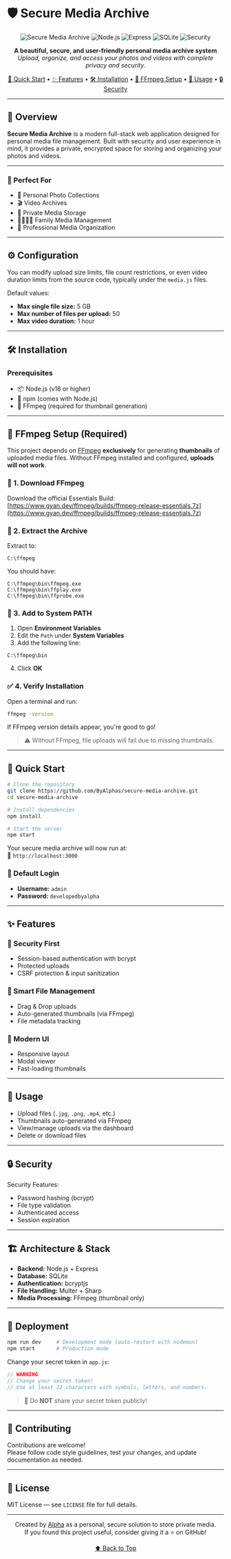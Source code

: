# 🛡️ Secure Media Archive

<div align="center">

![Secure Media Archive](https://img.shields.io/badge/Secure%20Media%20Archive-v1.0.0-blue?style=for-the-badge&logo=shield&logoColor=white)
![Node.js](https://img.shields.io/badge/Node.js-339933?style=for-the-badge&logo=nodedotjs&logoColor=white)
![Express](https://img.shields.io/badge/Express-000000?style=for-the-badge&logo=express&logoColor=white)
![SQLite](https://img.shields.io/badge/SQLite-003B57?style=for-the-badge&logo=sqlite&logoColor=white)
![Security](https://img.shields.io/badge/Security-First-red?style=for-the-badge&logo=security&logoColor=white)

**A beautiful, secure, and user-friendly personal media archive system**  
*Upload, organize, and access your photos and videos with complete privacy and security.*

[🚀 Quick Start](#-quick-start) • [✨ Features](#-features) • [🛠️ Installation](#%EF%B8%8F-installation) • [📸 FFmpeg Setup](#-ffmpeg-setup-required) • [📖 Usage](#-usage) • [🔒 Security](#-security)

</div>

---

## 🌟 Overview

**Secure Media Archive** is a modern full-stack web application designed for personal media file management. Built with security and user experience in mind, it provides a private, encrypted space for storing and organizing your photos and videos.

---

### 🎯 Perfect For
- 📸 Personal Photo Collections  
- 🎬 Video Archives  
- 🔐 Private Media Storage  
- 👨‍👩‍👧‍👦 Family Media Management  
- 💼 Professional Media Organization  

---

## ⚙️ Configuration

You can modify upload size limits, file count restrictions, or even video duration limits from the source code, typically under the `media.js` files.

Default values:

- **Max single file size:** 5 GB  
- **Max number of files per upload:** 50  
- **Max video duration:** 1 hour  



---

## 🛠️ Installation

### Prerequisites

- 📦 Node.js (v18 or higher)  
- 📝 npm (comes with Node.js)  
- 📸 FFmpeg (required for thumbnail generation)  

---

## 📸 FFmpeg Setup (Required)

This project depends on [FFmpeg](https://ffmpeg.org/) **exclusively** for generating **thumbnails** of uploaded media files. Without FFmpeg installed and configured, **uploads will not work**.

### 🔽 1. Download FFmpeg

Download the official Essentials Build:  
[https://www.gyan.dev/ffmpeg/builds/ffmpeg-release-essentials.7z](https://www.gyan.dev/ffmpeg/builds/ffmpeg-release-essentials.7z)

### 📂 2. Extract the Archive

Extract to:

```plaintext
C:\ffmpeg
```

You should have:

```plaintext
C:\ffmpeg\bin\ffmpeg.exe
C:\ffmpeg\bin\ffplay.exe
C:\ffmpeg\bin\ffprobe.exe
```

### 🔧 3. Add to System PATH

1. Open **Environment Variables**
2. Edit the `Path` under **System Variables**
3. Add the following line:

```plaintext
C:\ffmpeg\bin
```

4. Click **OK**

### ✅ 4. Verify Installation

Open a terminal and run:

```bash
ffmpeg -version
```

If FFmpeg version details appear, you're good to go!

> ⚠️ Without FFmpeg, file uploads will fail due to missing thumbnails.

---

## 🚀 Quick Start

```bash
# Clone the repository
git clone https://github.com/ByAlphas/secure-media-archive.git
cd secure-media-archive

# Install dependencies
npm install

# Start the server
npm start
```

Your secure media archive will now run at:  
📍 `http://localhost:3000`

### 🔐 Default Login

* **Username:** `admin`  
* **Password:** `developedbyalpha`

---

## ✨ Features

### 🔐 Security First

* Session-based authentication with bcrypt  
* Protected uploads  
* CSRF protection & input sanitization

### 📁 Smart File Management

* Drag & Drop uploads  
* Auto-generated thumbnails (via FFmpeg)  
* File metadata tracking

### 🎨 Modern UI

* Responsive layout  
* Modal viewer  
* Fast-loading thumbnails

---

## 📖 Usage

* Upload files (`.jpg`, `.png`, `.mp4`, etc.)  
* Thumbnails auto-generated via FFmpeg  
* View/manage uploads via the dashboard  
* Delete or download files

---

## 🔒 Security

Security Features:

* Password hashing (bcrypt)  
* File type validation  
* Authenticated access  
* Session expiration

---

## 🏗️ Architecture & Stack

* **Backend:** Node.js + Express  
* **Database:** SQLite  
* **Authentication:** bcryptjs  
* **File Handling:** Multer + Sharp  
* **Media Processing:** FFmpeg (thumbnail only)

---

## 🚀 Deployment

```bash
npm run dev     # Development mode (auto-restart with nodemon)
npm start       # Production mode
```

Change your secret token in `app.js`:

```js
// WARNING
// Change your secret token!
// Use at least 22 characters with symbols, letters, and numbers.
```

> 🔐 Do **NOT** share your secret token publicly!

---

## 🤝 Contributing

Contributions are welcome!  
Please follow code style guidelines, test your changes, and update documentation as needed.

---

## 📄 License

MIT License — see `LICENSE` file for full details.

---

<div align="center">

Created by [Alpha](https://github.com/ByAlphas) as a personal, secure solution to store private media.  
If you found this project useful, consider giving it a ⭐ on GitHub!

[⬆️ Back to Top](#-secure-media-archive)

</div>
